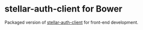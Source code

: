# stellar-auth-client for Bower

Packaged version of [stellar-auth-client](https://github.com/dolcalmi/stellar-auth-client/) for front-end development.
